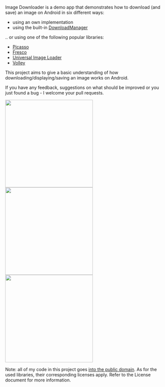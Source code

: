 Image Downloader is a demo app that demonstrates how to download (and save) an image on Android in six different ways:

* using an own implementation
* using the built-in [DownloadManager](http://developer.android.com/reference/android/app/DownloadManager.html)

.. or using one of the following popular libraries:

* [Picasso](https://github.com/square/picasso)
* [Fresco](https://github.com/facebook/fresco)
* [Universal Image Loader](https://github.com/nostra13/Android-Universal-Image-Loader)
* [Volley](https://github.com/mcxiaoke/android-volley)

This project aims to give a basic understanding of how downloading/displaying/saving an image works on Android. 

If you have any feedback, suggestions on what should be improved or you just found a bug - I welcome your pull requests. 


<img src="https://pp.vk.me/c627720/v627720837/35ad5/eOJzMnr7udk.jpg" width="280">
<img src="https://pp.vk.me/c627720/v627720837/35add/T8QzXtCPxh4.jpg" width="280">
<img src="https://pp.vk.me/c627720/v627720837/35ae5/_m73baNp3ig.jpg" width="280">



Note: all of my code in this project goes [into the public domain](http://unlicense.org/). As for the used libraries, their corresponding licenses apply. Refer to the License document for more information.

